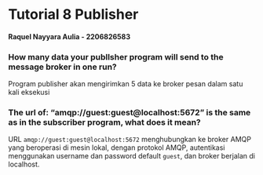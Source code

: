 # Tutorial 8 Publisher

#### Raquel Nayyara Aulia - 2206826583

### How many data your publlsher program will send to the message broker in one run?
Program publisher akan mengirimkan 5 data ke broker pesan dalam satu kali eksekusi

### The url of: “amqp://guest:guest@localhost:5672” is the same as in the subscriber program, what does it mean?
URL `amqp://guest:guest@localhost:5672` menghubungkan ke broker AMQP yang beroperasi di mesin lokal, dengan protokol AMQP, autentikasi menggunakan username dan password default `guest`, dan broker berjalan di localhost.